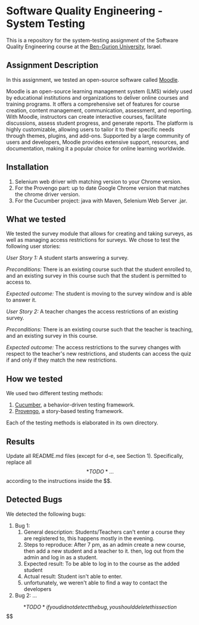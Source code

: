 # Software Quality Engineering - System Testing

This is a repository for the system-testing assignment of the Software Quality Engineering course at the [Ben-Gurion University](https://in.bgu.ac.il/), Israel.

## Assignment Description

In this assignment, we tested an open-source software called [Moodle](https://sandbox.moodledemo.net/).

Moodle is an open-source learning management system (LMS) widely used by educational institutions and organizations to deliver online courses and training programs. It offers a comprehensive set of features for course creation, content management, communication, assessment, and reporting. With Moodle, instructors can create interactive courses, facilitate discussions, assess student progress, and generate reports. The platform is highly customizable, allowing users to tailor it to their specific needs through themes, plugins, and add-ons. Supported by a large community of users and developers, Moodle provides extensive support, resources, and documentation, making it a popular choice for online learning worldwide.

## Installation

1. Selenium web driver with matching version to your Chrome version.
2. For the Provengo part: up to date Google Chrome version that matches the chrome driver version.
3. For the Cucumber project: java with Maven, Selenium Web Server .jar.

## What we tested

We tested the survey module that allows for creating and taking surveys, as well as managing access restrictions for surveys. We chose to test the following user stories:

*User Story 1:* A student starts answering a survey.

*Preconditions:* There is an existing course such that the student enrolled to, and an existing survey in this course such that the student is permitted to access to.

*Expected outcome:* The student is moving to the survey window and is able to answer it.

*User Story 2:* A teacher changes the access restrictions of an existing survey.

*Preconditions:* There is an existing course such that the teacher is teaching, and an existing survey in this course.

*Expected outcome:* The access restrictions to the survey changes with respect to the teacher's new restrictions, and students can access the quiz if and only if they match the new restrictions.


## How we tested
We used two different testing methods:
1. [Cucumber](https://cucumber.io/), a behavior-driven testing framework.
2. [Provengo](https://provengo.tech/), a story-based testing framework.

Each of the testing methods is elaborated in its own directory.

## Results
Update all README.md files (except for d-e, see Section 1). Specifically, replace all $$*TODO*…$$ according to the instructions inside the $$.

## Detected Bugs
We detected the following bugs:

1. Bug 1:
   1. General description: Students/Teachers can't enter a course they are registered to, this happens mostly in the evening.
   2. Steps to reproduce: After 7 pm, as an admin create a new course, then add a new student and a teacher to it. then, log out from the admin and log in as a student. 
   3. Expected result: To be able to log in to the course as the added student
   4. Actual result: Student isn't able to enter.
   5. unfortunately, we weren't able to find a way to contact the developers
3. Bug 2: ...

$$*TODO* if you did not detect the bug, you should delete this section$$
$$
